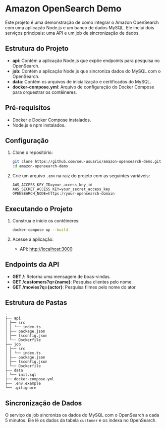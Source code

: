 # Amazon OpenSearch Demo

Este projeto é uma demonstração de como integrar o Amazon OpenSearch com uma aplicação Node.js e um banco de dados MySQL. Ele inclui dois serviços principais: uma API e um job de sincronização de dados.

## Estrutura do Projeto

- **api**: Contém a aplicação Node.js que expõe endpoints para pesquisa no OpenSearch.
- **job**: Contém a aplicação Node.js que sincroniza dados do MySQL com o OpenSearch.
- **data**: Contém os arquivos de inicialização e certificados do MySQL.
- **docker-compose.yml**: Arquivo de configuração do Docker Compose para orquestrar os contêineres.

## Pré-requisitos

- Docker e Docker Compose instalados.
- Node.js e npm instalados.

## Configuração

1. Clone o repositório:

   ```bash
   git clone https://github.com/seu-usuario/amazon-opensearch-demo.git
   cd amazon-opensearch-demo
   ```

2. Crie um arquivo `.env` na raiz do projeto com as seguintes variáveis:

   ```env
   AWS_ACCESS_KEY_ID=your_access_key_id
   AWS_SECRET_ACCESS_KEY=your_secret_access_key
   OPENSEARCH_NODE=https://your-opensearch-domain
   ```

## Executando o Projeto

1. Construa e inicie os contêineres:

   ```bash
   docker-compose up --build
   ```

2. Acesse a aplicação:

   - API: [http://localhost:3000](http://localhost:3000)

## Endpoints da API

- **GET /**: Retorna uma mensagem de boas-vindas.
- **GET /customers?q={name}**: Pesquisa clientes pelo nome.
- **GET /movies?q={actor}**: Pesquisa filmes pelo nome do ator.

## Estrutura de Pastas

```plaintext
.
├── api
│ ├── src
│ │ └── index.ts
│ ├── package.json
│ ├── tsconfig.json
│ └── Dockerfile
├── job
│ ├── src
│ │ └── index.ts
│ ├── package.json
│ ├── tsconfig.json
│ └── Dockerfile
├── data
│ └── init.sql
├── docker-compose.yml
├── .env.example
└── .gitignore
```

## Sincronização de Dados

O serviço de job sincroniza os dados do MySQL com o OpenSearch a cada 5 minutos. Ele lê os dados da tabela `customer` e os indexa no OpenSearch.
